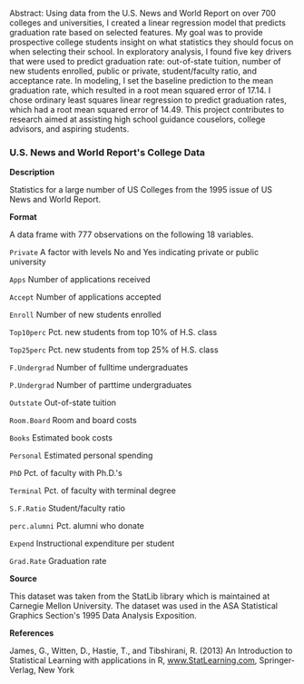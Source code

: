 Abstract: Using data from the U.S. News and World Report on over 700 colleges and universities, I created a linear regression model that predicts
graduation rate based on selected features. My goal was to provide prospective college students insight on what statistics they should focus on when selecting their school. In exploratory analysis, I found five key drivers that were used to predict graduation rate: out-of-state tuition, number of new students enrolled, public or private, student/faculty ratio, and acceptance rate. In modeling, I set the baseline prediction to the mean graduation rate, which resulted in a root mean squared error of 17.14. I chose ordinary least squares linear regression to predict graduation rates, which had a root mean squared error of 14.49. This project contributes to research aimed at assisting high school guidance couselors, college advisors, and aspiring students.

### U.S. News and World Report's College Data

**Description**

Statistics for a large number of US Colleges from the 1995 issue of US News and World Report.

**Format**

A data frame with 777 observations on the following 18 variables.

`Private`
A factor with levels No and Yes indicating private or public university

`Apps`
Number of applications received

`Accept`
Number of applications accepted

`Enroll`
Number of new students enrolled

`Top10perc`
Pct. new students from top 10% of H.S. class

`Top25perc`
Pct. new students from top 25% of H.S. class

`F.Undergrad`
Number of fulltime undergraduates

`P.Undergrad`
Number of parttime undergraduates

`Outstate`
Out-of-state tuition

`Room.Board`
Room and board costs

`Books`
Estimated book costs

`Personal`
Estimated personal spending

`PhD`
Pct. of faculty with Ph.D.'s

`Terminal`
Pct. of faculty with terminal degree

`S.F.Ratio`
Student/faculty ratio

`perc.alumni`
Pct. alumni who donate

`Expend`
Instructional expenditure per student

`Grad.Rate`
Graduation rate

**Source**

This dataset was taken from the StatLib library which is maintained at Carnegie Mellon University. The dataset was used in the ASA Statistical Graphics Section's 1995 Data Analysis Exposition.

**References**

James, G., Witten, D., Hastie, T., and Tibshirani, R. (2013) An Introduction to Statistical Learning with applications in R, www.StatLearning.com, Springer-Verlag, New York